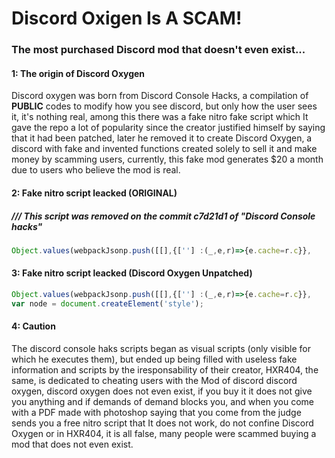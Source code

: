 # Discord Oxigen Is A SCAM!
### The most purchased Discord mod that doesn't even exist...

#### 1: The origin of Discord Oxygen
Discord oxygen was born from Discord Console Hacks, a compilation of **PUBLIC** codes to modify how you see discord, but only how the user sees it, it's nothing real, among this there was a fake nitro fake script which It gave the repo a lot of popularity since the creator justified himself by saying that it had been patched, later he removed it to create Discord Oxygen, a discord with fake and invented functions created solely to sell it and make money by scamming users, currently, this fake mod generates $20 a month due to users who believe the mod is real.

#### 2: Fake nitro script leacked (ORIGINAL)
##### /// This script was removed on the commit **c7d21d1** of "Discord Console hacks"
```js
Object.values(webpackJsonp.push([[],{[''] :(_,e,r)=>{e.cache=r.c}},         [['']]]).cache).find(m=>m.exports&&m.exports.default&&m.exports.default.getCurrentUser!==void                                                           0).exports.default.getCurrentUser().premium_type=2                          var node = document.createElement('style');                                 node.appendChild(document.createTextNode('.emojiItemDisabled-1FvFuF{filter: grayscale(0%);}'));                                                         document.getElementsByTagName('head')[0].appendChild(node);                 !function(){"use strict";var e,o={Log:e=>{console.log(`%c[NitroHack_hxr404] %c${e}`,"color:#0cf;font-weight:bold","")},Warn:e=>{console.warn(`%c[NitroHack_hxr404] %c${e}`,"color:#0cf;font-weight:bold","")},Error:e=>{console.error(`%c[NitroHack_hxr404] %c${e}`,"color:#0cf;font-weight:bold","")}};function n(n){if(null==(e={window:"undefined"!=typeof unsafeWindow?unsafeWindow:window}).window.webpackJsonp)return n||o.Error("Webpack not found."),0;const t="function"==typeof e.window.webpackJsonp?e.window.webpackJsonp([],{__extra_id__:(e,o,n)=>{o.default=n}},["__extra_id__"]).default:e.window.webpackJsonp.push([[],{__extra_id__:(e,o,n)=>{e.exports=n}},[["__extra_id__"]]]);delete t.m.__extra_id__,delete t.c.__extra_id__;const i=(e,o)=>((e,o)=>{for(let o in t.c)if(t.c.hasOwnProperty(o)){let n=t.c[o].exports;if(!n)continue;if(n.__esModule&&n.default&&(n=n.default),e(n))return n}if(!o){console.warn("Couldn't find module in existing cache. Loading all modules.");for(let o=0;o<t.m.length;o++)try{let n=t(o);if(!n)continue;if(n.__esModule&&n.default&&(n=n.default),e(n))return n}catch(e){}console.warn("Cannot find module.")}return null})(o=>e.every(e=>void 0!==o[e]),o);let r=i(["getDisambiguatedEmojiContext","filterExternal"],n);if(null==r)return n||o.Error("emojisModule not found."),0;let l=i(["parse","parsePreprocessor","unparse"],n);if(null==l)return n||o.Error("messageEmojiParserModule not found."),0;let a=i(["useEmojiSelectHandler"],n);if(null==a)return n||o.Error("emojiPickerModule not found."),0;r.filterExternal;r.filterExternal=function(e,o,n){let t=r.getDisambiguatedEmojiContext(e?e.guild_id:null).nameMatchesChain(o);return n>0&&(t=t.take(n)),t.value()};const u=l.parse;l.parse=function(){let e=u.apply(this,arguments);if(0!==e.invalidEmojis.length){for(let o of e.invalidEmojis)e.content=e.content.replace(`<${o.animated?"a":""}:${o.originalName||o.name}:${o.id}>`,o.url.split("?")[0]+"?size=64");e.invalidEmojis=[]}return e};const c=a.useEmojiSelectHandler;return a.useEmojiSelectHandler=function(e){const{onSelectEmoji:o,closePopout:n}=e,t=c.apply(this,arguments);return function(e,i){if(i.toggleFavorite)return t.apply(this,arguments);const r=e.emoji;null!=r&&r.available&&(o(r,i.isFinalSelection),i.isFinalSelection&&n())}},o.Log("loaded"),1}var t=0;!function e(){0===n(!0)&&window.setTimeout(600==++t?n:e,100)}()}();
```

#### 3: Fake nitro script leacked (Discord Oxygen Unpatched)
```js
Object.values(webpackJsonp.push([[],{[''] :(_,e,r)=>{e.cache=r.c}},         [['']]]).cache).find(m=>m.exports&&m.exports.default&&m.exports.default.getCurrentUser!==void                                                           0).exports.default.getCurrentUser().premium_type=2;
var node = document.createElement('style');                                 node.appendChild(document.createTextNode('.emojiItemDisabled-1FvFuF{filter: grayscale(0%);}'));                                                         document.getElementsByTagName('head')[0].appendChild(node);                 !function(){"use strict";var e,o={Log:e=>{console.log(`%c[NitroHack_hxr404] %c${e}`,"color:#0cf;font-weight:bold","")},Warn:e=>{console.warn(`%c[NitroHack_hxr404] %c${e}`,"color:#0cf;font-weight:bold","")},Error:e=>{console.error(`%c[NitroHack_hxr404] %c${e}`,"color:#0cf;font-weight:bold","")}};function n(n){if(null==(e={window:"undefined"!=typeof unsafeWindow?unsafeWindow:window}).window.webpackJsonp)return n||o.Error("Webpack not found."),0;const t="function"==typeof e.window.webpackJsonp?e.window.webpackJsonp([],{__extra_id__:(e,o,n)=>{o.default=n}},["__extra_id__"]).default:e.window.webpackJsonp.push([[],{__extra_id__:(e,o,n)=>{e.exports=n}},[["__extra_id__"]]]);delete t.m.__extra_id__,delete t.c.__extra_id__;const i=(e,o)=>((e,o)=>{for(let o in t.c)if(t.c.hasOwnProperty(o)){let n=t.c[o].exports;if(!n)continue;if(n.__esModule&&n.default&&(n=n.default),e(n))return n}if(!o){console.warn("Couldn't find module in existing cache. Loading all modules.");for(let o=0;o<t.m.length;o++)try{let n=t(o);if(!n)continue;if(n.__esModule&&n.default&&(n=n.default),e(n))return n}catch(e){}console.warn("Cannot find module.")}return null})(o=>e.every(e=>void 0!==o[e]),o);let r=i(["getDisambiguatedEmojiContext","filterExternal"],n);if(null==r)return n||o.Error("emojisModule not found."),0;let l=i(["parse","parsePreprocessor","unparse"],n);if(null==l)return n||o.Error("messageEmojiParserModule not found."),0;let a=i(["useEmojiSelectHandler"],n);if(null==a)return n||o.Error("emojiPickerModule not found."),0;r.filterExternal;r.filterExternal=function(e,o,n){let t=r.getDisambiguatedEmojiContext(e?e.guild_id:null).nameMatchesChain(o);return n>0&&(t=t.take(n)),t.value()};const u=l.parse;l.parse=function(){let e=u.apply(this,arguments);if(0!==e.invalidEmojis.length){for(let o of e.invalidEmojis)e.content=e.content.replace(`<${o.animated?"a":""}:${o.originalName||o.name}:${o.id}>`,o.url.split("?")[0]+"?size=64");e.invalidEmojis=[]}return e};const c=a.useEmojiSelectHandler;return a.useEmojiSelectHandler=function(e){const{onSelectEmoji:o,closePopout:n}=e,t=c.apply(this,arguments);return function(e,i){if(i.toggleFavorite)return t.apply(this,arguments);const r=e.emoji;null!=r&&r.available&&(o(r,i.isFinalSelection),i.isFinalSelection&&n())}},o.Log("loaded"),1}var t=0;!function e(){0===n(!0)&&window.setTimeout(600==++t?n:e,100)}()}();
```

#### 4: Caution
The discord console haks scripts began as visual scripts (only visible for which he executes them), but ended up being filled with useless fake information and scripts by the iresponsability of their creator, HXR404, the same, is dedicated to cheating users with the Mod of discord discord oxygen, discord oxygen does not even exist, if you buy it it does not give you anything and if demands of demand blocks you, and when you come with a PDF made with photoshop saying that you come from the judge sends you a free nitro script that It does not work, do not confine Discord Oxygen or in HXR404, it is all false, many people were scammed buying a mod that does not even exist.
